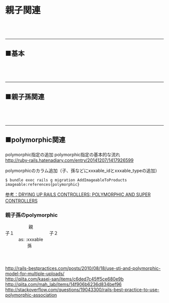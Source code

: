 # 親子関連

　  
　  
- - - 
## ■基本
###
　  
　  
- - - 
## ■親子孫関連
###
　  
　  
- - - 
## ■polymorphic関連
###

polymorphic指定の追加
polymorphic指定の基本的な流れ  
http://ruby-rails.hatenadiary.com/entry/20141207/1417926599  


polymorphicのカラム追加（子、孫などにxxxable_idとxxxable_typeの追加）
```
$ bundle exec rails g migration AddImageableToProducts imageable:references{polymorphic}
```
[参考：DRYING UP RAILS CONTROLLERS: POLYMORPHIC AND SUPER CONTROLLERS](http://pathfindersoftware.com/2008/07/drying-up-rails-controllers-polymorphic-and-super-controllers/)
　  

### 親子孫のpolymorphic
　　　　　 親  
子１　　　　　　　　子２  
　　　as: :xxxable  
　　　　　孫  




　  
　  
http://rails-bestpractices.com/posts/2010/08/18/use-sti-and-polymorphic-model-for-multiple-uploads/  
http://qiita.com/kasei-san/items/c6ded7c45ff5ce680e9b  
http://qiita.com/mah_lab/items/14f906b6236d834bef96  
http://stackoverflow.com/questions/19043300/rails-best-practice-to-use-polymorphic-association  
